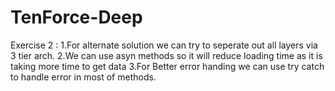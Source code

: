 # TenForce-Deep
Exercise 2 :
1.For alternate solution we can try to seperate out all layers via 3 tier arch. 
2.We can use asyn methods so it will reduce loading time as it is taking more time to get data
3.For Better error handing we can use try catch to handle error in most of methods.
